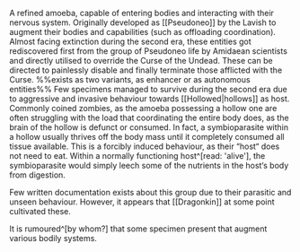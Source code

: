 A refined amoeba, capable of entering bodies and interacting with their nervous system.
Originally developed as [[Pseudoneo]] by the Lavish to augment their bodies and capabilities (such as offloading coordination).
Almost facing extinction during the second era, these entities got rediscovered first from the group of Pseudoneo life by Amidaean scientists and directly utilised to override the Curse of the Undead. 
These can be directed to painlessly disable and finally terminate those afflicted with the Curse. 
%%exists as two variants, as enhancer or as autonomous entities%%
Few specimens managed to survive during the second era due to aggressive and invasive behaviour towards [[Hollowed|hollows]] as host. Commonly coined zombies, as the amoeba possessing a hollow one are often struggling with the load that coordinating the entire body does, as the brain of the hollow is defunct or consumed.
In fact, a symbioparasite within a hollow usually thrives off the body mass until it completely consumed all tissue available. 
This is a forcibly induced behaviour, as their “host“ does not need to eat. 
Within a normally functioning host^[read: 'alive'], the symbioparasite would simply leech some of the nutrients in the host‘s body from digestion. 

Few written documentation exists about this group due to their parasitic and unseen behaviour. However, it appears that [[Dragonkin]] at some point cultivated these. 

It is rumoured^[by whom?] that some specimen present that augment various bodily systems. 

